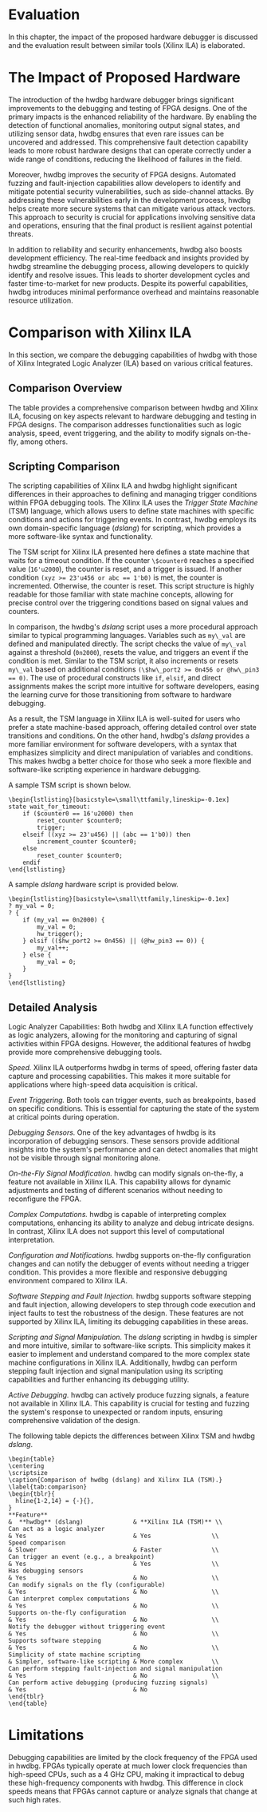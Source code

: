 # Evaluation
In this chapter, the impact of the proposed hardware debugger is discussed and the evaluation result between similar tools (Xilinx ILA) is elaborated. 

# The Impact of Proposed Hardware

The introduction of the hwdbg hardware debugger brings significant improvements to the debugging and testing of FPGA designs. One of the primary impacts is the enhanced reliability of the hardware. By enabling the detection of functional anomalies, monitoring output signal states, and utilizing sensor data, hwdbg ensures that even rare issues can be uncovered and addressed. This comprehensive fault detection capability leads to more robust hardware designs that can operate correctly under a wide range of conditions, reducing the likelihood of failures in the field.

Moreover, hwdbg improves the security of FPGA designs. Automated fuzzing and fault-injection capabilities allow developers to identify and mitigate potential security vulnerabilities, such as side-channel attacks. By addressing these vulnerabilities early in the development process, hwdbg helps create more secure systems that can mitigate various attack vectors. This approach to security is crucial for applications involving sensitive data and operations, ensuring that the final product is resilient against potential threats.

In addition to reliability and security enhancements, hwdbg also boosts development efficiency. The real-time feedback and insights provided by hwdbg streamline the debugging process, allowing developers to quickly identify and resolve issues. This leads to shorter development cycles and faster time-to-market for new products. Despite its powerful capabilities, hwdbg introduces minimal performance overhead and maintains reasonable resource utilization.


# Comparison with Xilinx ILA

In this section, we compare the debugging capabilities of hwdbg with those of Xilinx Integrated Logic Analyzer (ILA) based on various critical features. 

## Comparison Overview

The table provides a comprehensive comparison between hwdbg and Xilinx ILA, focusing on key aspects relevant to hardware debugging and testing in FPGA designs. The comparison addresses functionalities such as logic analysis, speed, event triggering, and the ability to modify signals on-the-fly, among others.

## Scripting Comparison

The scripting capabilities of Xilinx ILA and hwdbg highlight significant differences in their approaches to defining and managing trigger conditions within FPGA debugging tools. The Xilinx ILA uses the *Trigger State Machine* (TSM) language, which allows users to define state machines with specific conditions and actions for triggering events. In contrast, hwdbg employs its own domain-specific language (*dslang*) for scripting, which provides a more software-like syntax and functionality.

The TSM script for Xilinx ILA presented here defines a state machine that waits for a timeout condition. If the counter `\$counter0` reaches a specified value (`16'u2000`), the counter is reset, and a trigger is issued. If another condition `(xyz >= 23'u456 or abc == 1'b0)` is met, the counter is incremented. Otherwise, the counter is reset. This script structure is highly readable for those familiar with state machine concepts, allowing for precise control over the triggering conditions based on signal values and counters.

In comparison, the hwdbg's *dslang* script uses a more procedural approach similar to typical programming languages. Variables such as `my\_val` are defined and manipulated directly. The script checks the value of `my\_val` against a threshold (`0n2000`), resets the value, and triggers an event if the condition is met. Similar to the TSM script, it also increments or resets `my\_val` based on additional conditions `(\$hw\_port2 >= 0n456 or @hw\_pin3 == 0)`. The use of procedural constructs like `if`, `elsif`, and direct assignments makes the script more intuitive for software developers, easing the learning curve for those transitioning from software to hardware debugging.

As a result, the TSM language in Xilinx ILA is well-suited for users who prefer a state machine-based approach, offering detailed control over state transitions and conditions. On the other hand, hwdbg's *dslang* provides a more familiar environment for software developers, with a syntax that emphasizes simplicity and direct manipulation of variables and conditions. This makes hwdbg a better choice for those who seek a more flexible and software-like scripting experience in hardware debugging.


A sample TSM script is shown below.

```
\begin{lstlisting}[basicstyle=\small\ttfamily,lineskip=-0.1ex]
state wait_for_timeout:
    if ($counter0 == 16'u2000) then
        reset_counter $counter0;
        trigger;
    elseif ((xyz >= 23'u456) || (abc == 1'b0)) then
        increment_counter $counter0;
    else
        reset_counter $counter0;
    endif
\end{lstlisting}
```

A sample *dslang* hardware script is provided below.

```
\begin{lstlisting}[basicstyle=\small\ttfamily,lineskip=-0.1ex]
? my_val = 0;
? {
	if (my_val == 0n2000) {
		my_val = 0;
		hw_trigger();
	} elsif (($hw_port2 >= 0n456) || (@hw_pin3 == 0)) {
		my_val++;
	} else {
		my_val = 0;
	}
}
\end{lstlisting}
```

## Detailed Analysis

Logic Analyzer Capabilities: Both hwdbg and Xilinx ILA function effectively as logic analyzers, allowing for the monitoring and capturing of signal activities within FPGA designs. However, the additional features of hwdbg provide more comprehensive debugging tools.

*Speed.* Xilinx ILA outperforms hwdbg in terms of speed, offering faster data capture and processing capabilities. This makes it more suitable for applications where high-speed data acquisition is critical.

*Event Triggering.* Both tools can trigger events, such as breakpoints, based on specific conditions. This is essential for capturing the state of the system at critical points during operation.

*Debugging Sensors.* One of the key advantages of hwdbg is its incorporation of debugging sensors. These sensors provide additional insights into the system's performance and can detect anomalies that might not be visible through signal monitoring alone.

*On-the-Fly Signal Modification.* hwdbg can modify signals on-the-fly, a feature not available in Xilinx ILA. This capability allows for dynamic adjustments and testing of different scenarios without needing to reconfigure the FPGA.

*Complex Computations.* hwdbg is capable of interpreting complex computations, enhancing its ability to analyze and debug intricate designs. In contrast, Xilinx ILA does not support this level of computational interpretation.

*Configuration and Notifications.* hwdbg supports on-the-fly configuration changes and can notify the debugger of events without needing a trigger condition. This provides a more flexible and responsive debugging environment compared to Xilinx ILA.

*Software Stepping and Fault Injection.* hwdbg supports software stepping and fault injection, allowing developers to step through code execution and inject faults to test the robustness of the design. These features are not supported by Xilinx ILA, limiting its debugging capabilities in these areas.

*Scripting and Signal Manipulation.* The *dslang* scripting in hwdbg is simpler and more intuitive, similar to software-like scripts. This simplicity makes it easier to implement and understand compared to the more complex state machine configurations in Xilinx ILA. Additionally, hwdbg can perform stepping fault injection and signal manipulation using its scripting capabilities and further enhancing its debugging utility.

*Active Debugging.* hwdbg can actively produce fuzzing signals, a feature not available in Xilinx ILA. This capability is crucial for testing and fuzzing the system's response to unexpected or random inputs, ensuring comprehensive validation of the design.

The following table depicts the differences between Xilinx TSM and hwdbg *dslang*.

```
\begin{table}
\centering
\scriptsize
\caption{Comparison of hwdbg (dslang) and Xilinx ILA (TSM).}
\label{tab:comparison}
\begin{tblr}{
  hline{1-2,14} = {-}{},
}
**Feature**                                                                    &  **hwdbg** (dslang)              & **Xilinx ILA (TSM)** \\
Can act as a logic analyzer                                                    & Yes                              & Yes                 \\
Speed comparison                                                               & Slower                           & Faster              \\
Can trigger an event (e.g., a breakpoint)                                      & Yes                              & Yes                 \\
Has debugging sensors                                                          & Yes                              & No                  \\
Can modify signals on the fly (configurable)                                   & Yes                              & No                  \\
Can interpret complex computations                                             & Yes                              & No                  \\
Supports on-the-fly configuration                                              & Yes                              & No                  \\
Notify the debugger without triggering event                                   & Yes                              & No                  \\
Supports software stepping                                                     & Yes                              & No                  \\
Simplicity of state machine scripting                                          & Simpler, software-like scripting & More complex        \\
Can perform stepping fault-injection and signal manipulation                   & Yes                              & No                  \\
Can perform active debugging (producing fuzzing signals)                       & Yes                              & No                  
\end{tblr}
\end{table}
```

# Limitations
Debugging capabilities are limited by the clock frequency of the FPGA used in hwdbg. FPGAs typically operate at much lower clock frequencies than high-speed CPUs, such as a 4 GHz CPU, making it impractical to debug these high-frequency components with hwdbg. This difference in clock speeds means that FPGAs cannot capture or analyze signals that change at such high rates.